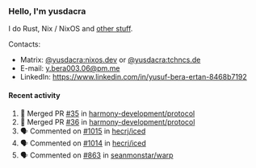 ### Hello, I'm yusdacra

I do Rust, Nix / NixOS and [other stuff](https://yusdacra.gitlab.io/about).

Contacts:
- Matrix: [@yusdacra:nixos.dev](https://matrix.to/#/@yusdacra:nixos.dev) or [@yusdacra:tchncs.de](https://matrix.to/#/@yusdacra:tchncs.de)
- E-mail: y.bera003.06@pm.me
- LinkedIn: https://www.linkedin.com/in/yusuf-bera-ertan-8468b7192

#### Recent activity

<!--START_SECTION:activity-->
1. 🎉 Merged PR [#35](https://github.com/harmony-development/protocol/pull/35) in [harmony-development/protocol](https://github.com/harmony-development/protocol)
2. 🎉 Merged PR [#36](https://github.com/harmony-development/protocol/pull/36) in [harmony-development/protocol](https://github.com/harmony-development/protocol)
3. 🗣 Commented on [#1015](https://github.com/hecrj/iced/issues/1015) in [hecrj/iced](https://github.com/hecrj/iced)
4. 🗣 Commented on [#1014](https://github.com/hecrj/iced/issues/1014) in [hecrj/iced](https://github.com/hecrj/iced)
5. 🗣 Commented on [#863](https://github.com/seanmonstar/warp/issues/863) in [seanmonstar/warp](https://github.com/seanmonstar/warp)
<!--END_SECTION:activity-->
